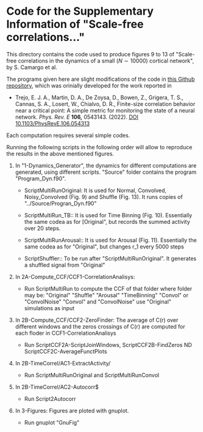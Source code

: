 # Code for the Supplementary Information of "Scale-free correlations..."

This directory contains the code used to produce figures 9 to 13 of "Scale-free correlations in the dynamics of a small ($N \sim 10000$) cortical network", by 
S. Camargo et al.

The programs given here are slight modifications of the code in [this Github repository](https://github.com/DanielAlejandroMartin/Kappa_C), which was orinially developed for the work reported in

  - Trejo, E. J. A., Martin, D. A., De Zoysa, D., Bowen, Z., Grigera, T. S., Cannas, S. A., Losert, W., Chialvo, D. R., Finite-size correlation behavior near a critical point: A simple metric for monitoring the state of a neural network. _Phys. Rev. E_ __106,__ 0543143.  (2022). [DOI 10.1103/PhysRevE.106.054313](http://dx.doi.org/10.1103/PhysRevE.106.054313)


Each computation requires several simple codes.

Running the following scripts in the following order will allow to reproduce the results in the above mentioned figures.


1. In "1-Dynamics_Generator", the dynamics for different computations are generated, using different scripts.  "Source" folder contains the program "Program_Dyn.f90". 

   - ScriptMultiRunOriginal: 
	 It is used for Normal, Convolved, Noisy_Convolved (Fig. 9) and Shuffle (Fig. 13). It runs 
	 copies of "../Source/Progran_Dyn.f90"

	- ScriptMultiRun_TB::
	 It is used for Time Binning (Fig. 10). Essentially the same codea as for [Original",
	 but records the summed activity over 20 steps.

	- ScriptMultiRunArousal:: 
	 It is used for Arousal (Fig. 11). Essentially the same codea as for "Original", but changes r_1 every 5000 steps

	- ScriptShuffler::
	 To be run after "ScriptMultiRunOriginal". It generates a shuffled signal from "Original"

2. In 2A-Compute_CCF/CCF1-CorrelationAnalisys:

	- Run ScriptMultiRun<folder> to compute the CCF of that folder where folder may be: "Original" "Shuffle" "Arousal" "TimeBinning" "Convol" or "ConvolNoise" "Convol" and "ConvolNoise" use "Original" simulations as input


3. In 2B-Compute_CCF/CCF2-ZeroFinder:
The average of C(r) over different windows and the zeros crossings of C(r) are computed for each 
floder in CCF1-CorrelationAnalisys
	
	- Run ScriptCCF2A-ScriptJoinWindows, ScriptCCF2B-FindZeros ND ScriptCCF2C-AverageFunctPlots 

4. In 2B-TimeCorrel/AC1-ExtractActivity/

	- Run ScriptMultiRunOriginal and ScriptMultiRunConvol

5. In 2B-TimeCorrel/AC2-Autocorr$ 

	- Run Script2Autocorr

6. In 3-Figures: Figures are ploted with gnuplot.

	- Run gnuplot "GnuFig<number>"


